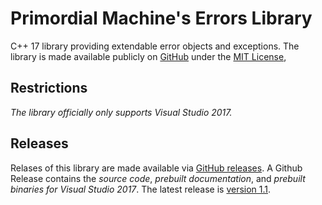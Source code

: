 # Primordial Machine's Errors Library
C++ 17 library providing extendable error objects and exceptions. 
The library is made available publicly on [GitHub](https://github.com/primordialmachine/errors) under the [MIT License](https://github.com/primordialmachine/errors/blob/master/LICENSE),

## Restrictions
*The library officially only supports Visual Studio 2017.*

## Releases
Relases of this library are made available via [GitHub releases](https://github.com/primordialmachine/errors/releases/). A Github Release contains the *source code*, *prebuilt documentation*, and *prebuilt binaries for Visual Studio 2017*. The latest release is [version 1.1](https://github.com/primordialmachine/errors/releases/latest).
